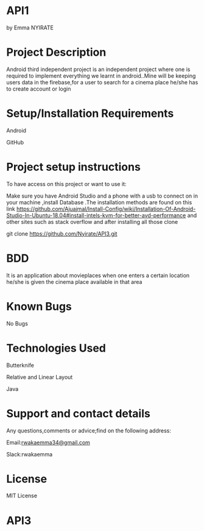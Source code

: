 # API1
by Emma NYIRATE

# Project Description

Android third independent project is an independent project where one is required to implement everything we learnt in android..Mine will be keeping users data in the firebase,for a user to search for a cinema place he/she has to create account or login  

# Setup/Installation Requirements
Android

GitHub

# Project setup instructions

To have access on this project or want to use it:

Make sure you have Android Studio and a phone with a usb to connect on in your machine ,install Database .The installation methods are found on this link https://github.com/Ajuajmal/Install-Config/wiki/Installation-Of-Android-Studio-In-Ubuntu-18.04#install-intels-kvm-for-better-avd-performance and other sites such as stack overflow
and after installing all those clone

git clone https://github.com/Nyirate/API3.git

# BDD

It is an application about movieplaces when one enters a certain location he/she is given the cinema place available in that area

# Known Bugs

No Bugs

# Technologies Used

Butterknife

Relative and Linear Layout

Java

# Support and contact details

Any questions,comments or advice;find on the following address:

Email:rwakaemma34@gmail.com

Slack:rwakaemma

# License

MIT License
# API3
